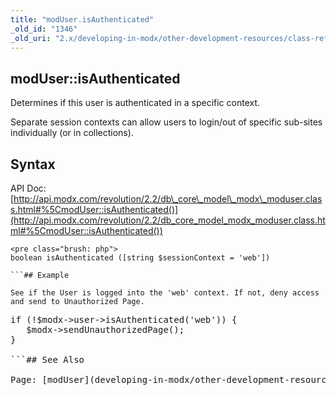 ```yaml
---
title: "modUser.isAuthenticated"
_old_id: "1346"
_old_uri: "2.x/developing-in-modx/other-development-resources/class-reference/moduser/moduser.isauthenticated"
---
```


## modUser::isAuthenticated

Determines if this user is authenticated in a specific context.

Separate session contexts can allow users to login/out of specific sub-sites individually (or in collections).

## Syntax

API Doc: [http://api.modx.com/revolution/2.2/db\_core\_model\_modx\_moduser.class.html#%5CmodUser::isAuthenticated()](http://api.modx.com/revolution/2.2/db_core_model_modx_moduser.class.html#%5CmodUser::isAuthenticated())

```
<pre class="brush: php">
boolean isAuthenticated ([string $sessionContext = 'web'])

```## Example

See if the User is logged into the 'web' context. If not, deny access and send to Unauthorized Page.

```
<pre class="brush: php">
if (!$modx->user->isAuthenticated('web')) {
   $modx->sendUnauthorizedPage();
}

```## See Also

Page: [modUser](developing-in-modx/other-development-resources/class-reference/moduser)Page: [Users](administering-your-site/security/users)